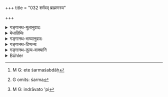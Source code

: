 +++
title = "032 शर्मवद् ब्राह्मणस्य"

+++

<details><summary>गङ्गानथ-मूलानुवादः</summary>

The name of the Brāhmaṇa should be expressive of ‘peace,’ that of the Kṣatriya, of ‘protection’; that ot the Vaiśya, of ‘prosperity,’ and that of the Śūdra, of ‘submissiveness.’—(32)
</details>

<details><summary>मेधातिथिः</summary>

अत्र स्वरूपग्रहणं पाठानुक्रमश् चादौ मङ्गल्यम् अन्ते शर्मशब्दः[^१६१] । तथा चोदाहृतम् । क्षत्रियादिनाम्नां तु नैतत् संभवति, रक्षाशब्दस्य स्त्रीलिङ्गस्य श्रवणात् पुंसां सामानाधिकरण्यानुपपत्तेः । तस्माद् एकोपक्रमत्वात् समाचाराच् च सर्वत्रार्थग्रहणं । वाक्यभेदाच् च समुच्चयः । यन् मङ्गल्यं तच् छर्मार्थवत् । शर्म[^१६२] शरणम् आश्रयः सुखं च । अर्थग्रहणात् स्वामिदत्तभभूत्यादिशब्दपरिग्रहः । इन्द्रस्वामीन्द्राश्रयः इन्द्रदत्तः[^१६३] । तदाश्रयता प्रतीयते । एवं सर्वत्रोन्नेयम् ।


[^१६३]:
     M G: indrāvato 'pi


[^१६२]:
     G omits: śarma


[^१६१]:
     M G: ete śarmaśabdāḥ

- <u>अथ</u> को ऽयं हेतुर् वाक्यभेदात् समुच्चय इति । "व्रीहिभिर् यजेत," "यवैर् यजेत" इति किं न समुच्चय इति । 

- <u>उच्यते</u> । लिङ्गदर्शनमात्रम् एतत् पौरुषेयत्वात् ग्रन्थस्य । विकल्पे ऽभिप्रेते मङ्गल्यं शर्मवद् वेति लाघवाद् अवक्ष्यत् । वाक्यभेदे हि द्विराख्यातोच्चारणम् । तद् गुरु भवति । 

- **रक्षा** परिपालनम्, **पुष्टिर्** वृद्धिर् गुप्तिश् च । गोवृद्धो धनगुप्त इति । **प्रेष्यो** दासः । ब्राह्मणदासो देवदासो ब्राह्मणाश्रितो देवताश्रित इति ॥ २.३२ ॥
</details>

<details><summary>गङ्गानथ-भाष्यानुवादः</summary>

\[What appears to be the meaning is that\] the actual term (‘*śarman*,’ etc.) should form part of the name,—and that the two terms (mentioned in the preceding and the present verse) should appear in the order stated, the ‘auspicious’ term coming at the beginning and the term ‘*śarman*’ at the end (of the name),—as illustrated above (‘*Go-śarman*,’ ‘*Dhana-śarman*’ and so forth).

But this would not be possible in regard to the names of the *Kṣatriya* and the rest; because the term ‘*rakṣā*.’ (‘security,’ which is mentioned in connection with the *Kṣatriya*) is of the feminine gender, and as such could not be co-ordinated with the names of males. Hence in view of conformity, and in view also of actual practice, and also in view of the two verses being syntactically distinct, we should take them as complementary to each other; the sense being that the ‘auspicious name’ (mentioned in the preceding verse) should he ‘expressive of
*śarman*, Peace’—this term standing for *refuge, shelter, happiness*. It
is only if we take the term ‘*śarman*’ of the text as standing for what is developed by it, that we have the possibility of names ending in ‘*svāmū*,’ ‘*datta*,’ ‘*bhūti*,’ and the rest; the name ‘*Indrasvāmī*’ meaning ‘he who has Indra for his shelter’; ‘*Indra-datta*’ also signifies the fact of Indra being the *shelter*.

Similarly with all the rest (the names of the *Kṣatriya*, etc.)

“What does this argument mean—that, in view of the two verses being syntactically distinct, we should take them as complementary to each other? Por the same reason, why are not the two sentences ‘one should sacrifice with *Vrīhi*’ and ‘one should sacrifice with *Yava*’ taken as complementary (and not as optional alternatives, as they have been taken)?”

What we have said is only what is indicated (by the words of the Text). The Text being the work of a human writer, if he had intended the statements to be optional alternatives, he should, for the sake of brevity, have said ‘the name should be *either auspicious or expressive of peace*’; when we have two distinct syntactical constructions, there are two verbs, and this becomes too prolix (and the prolixity cannot be justified except by taking the two as complementary). \[All this reason ng, based upon *intention* and *propriety of speech*, cannot apply to the case of Vedic sentences, where there is no author.\]

‘*Rakṣā*,’ is ‘protection,’ ‘preservation.’

‘*Puṣṭi*’ is ‘prosperity’ as well as ‘security.’ Such names as ‘*Govṛddha*’ ‘*Dhanagupta*.’

‘*Preṣya*’ is ‘submissive’; such names as ‘*Brāhmaṇa-dāsa*,’ and ‘*Devadāsa*,’ which means (respectively) ‘submissive to, dependent upon, the Brāhmaṇa’ and ‘submissive to and dependent upon a deity.’—(32)
</details>

<details><summary>गङ्गानथ-टिप्पन्यः</summary>

This verse is quoted in *Vīramitrodaya* (Saṃskāra, p. 243) also; and in
*Smṛticandrikā* (Saṃskāra. p. 55) as laying down the subsidiary titles
of the four caste-names;—also in *Vidhānapārijāta* (p. 309);—and in
*Nirṇayasindhu* (p. 178).

*Parāśaramādḥava* (Ācāra, p. 441) quoting the verse explains it to mean
that ‘*śarman*’ must be the suffixed word to the Brāhmaṇa’s name.

Nārayaṇa and Rāghavānanda opine that the name of the Brāhmaṇa must
always contain the word ‘śarman’ itself. But Medhātithi and several
others hold that the name should connote what is connoted by the term
‘*śarman*.’

The present day practice, however, follows the former
explanation—‘*śarman*’.being regarded now as the suffixed title to every
Brāhmaṇa’s name.
</details>

<details><summary>गङ्गानथ-तुल्य-वाक्यानि</summary>

*Pāraskara-Gṛhyasūtrā*, 1. 17.4.—‘*Śarma* for the Brāhmaṇa, *Varma* for
the Kṣatriya, *Gupta* for the Vaiśya.’

*Vyāsa-Smṛti* (Vīramitrodaya-Saṃskāra, p. 213).—‘*Śarma* is the name
commended for the Brāhmaṇa, *Varma* for the Kṣatriya, *Gupta* for the
Vaiśya, and *Dāsa* for the Śūdra.’

*Yama-Smṛti* (Do.).—‘*Śarma* and *Deva* for the Brāhmaṇa, *Rājā* for the
Kṣatriya, *Gupta* and *Datta* for the Vaiśya and *Dāsa* for the Śūdra.

These titles have been thus explained by Āśvalāyanāchārya:—‘The name of
the Brāhmaṇa should end with *Śarma* because he imparts *Śarma*
(happiness) to the world through his religious character, calmness and
self-control; that of the Kṣatriya should end with *Varmā*, because like
the *Varma* (armour), he protects the world from the three kinds of
pain; that of the Vaiśya should end with *Gupta*, because he fosters
(*gopāyati*) the people by giving them money at certain times; that of
the Śūdra should end with *Dāsa*, because he keeps the twice-born people
satisfied by constant service.’
</details>

<details><summary>Bühler</summary>

032	(The second part of) a Brahmana's (name) shall be (a word) implying happiness, of a Kshatriya's (a word) implying protection, of a Vaisya's (a term) expressive of thriving, and of a Sudra's (an expression) denoting service.
</details>
